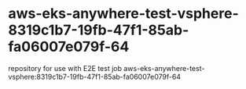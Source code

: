 # aws-eks-anywhere-test-vsphere-8319c1b7-19fb-47f1-85ab-fa06007e079f-64
repository for use with E2E test job aws-eks-anywhere-test-vsphere:8319c1b7-19fb-47f1-85ab-fa06007e079f-64
